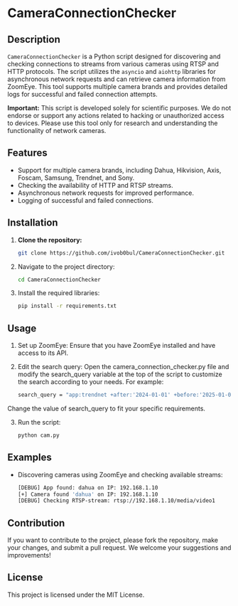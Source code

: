 # CameraConnectionChecker

## Description

`CameraConnectionChecker` is a Python script designed for discovering and checking connections to streams from various cameras using RTSP and HTTP protocols. The script utilizes the `asyncio` and `aiohttp` libraries for asynchronous network requests and can retrieve camera information from ZoomEye. This tool supports multiple camera brands and provides detailed logs for successful and failed connection attempts.

**Important:** This script is developed solely for scientific purposes. We do not endorse or support any actions related to hacking or unauthorized access to devices. Please use this tool only for research and understanding the functionality of network cameras.

## Features

- Support for multiple camera brands, including Dahua, Hikvision, Axis, Foscam, Samsung, Trendnet, and Sony.
- Checking the availability of HTTP and RTSP streams.
- Asynchronous network requests for improved performance.
- Logging of successful and failed connections.

## Installation

1. **Clone the repository:**

   ```bash
   git clone https://github.com/ivob0bul/CameraConnectionChecker.git

2. Navigate to the project directory:
	
	```bash
	cd CameraConnectionChecker

3. Install the required libraries:

	```bash
	pip install -r requirements.txt

## Usage
1. Set up ZoomEye:
	Ensure that you have ZoomEye installed and have access to its API.

2. Edit the search query:
	Open the camera_connection_checker.py file and modify the search_query variable at the top of the script to customize the search according to your needs. For example:

	```bash
	search_query = "app:trendnet +after:'2024-01-01' +before:'2025-01-01'"

Change the value of search_query to fit your specific requirements.

3. Run the script:

	```bash
	python cam.py

## Examples
- Discovering cameras using ZoomEye and checking available streams:

	```bash
	[DEBUG] App found: dahua on IP: 192.168.1.10
	[+] Camera found 'dahua' on IP: 192.168.1.10
	[DEBUG] Checking RTSP-stream: rtsp://192.168.1.10/media/video1

## Contribution
If you want to contribute to the project, please fork the repository, make your changes, and submit a pull request. We welcome your suggestions and improvements!

## License
This project is licensed under the MIT License.
